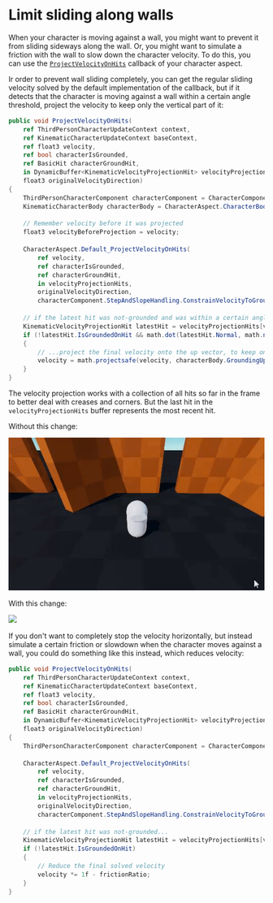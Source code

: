 
# Limit sliding along walls

When your character is moving against a wall, you might want to prevent it from sliding sideways along the wall. Or, you might want to simulate a friction with the wall to slow down the character velocity. To do this, you can use the [`ProjectVelocityOnHits`](xref:Unity.CharacterController.IKinematicCharacterProcessor`1.ProjectVelocityOnHits*) callback of your character aspect.

Ir order to prevent wall sliding completely, you can get the regular sliding velocity solved by the default implementation of the callback, but if it detects that the character is moving against a wall within a certain angle threshold, project the velocity to keep only the vertical part of it:

```cs
public void ProjectVelocityOnHits(
    ref ThirdPersonCharacterUpdateContext context,
    ref KinematicCharacterUpdateContext baseContext,
    ref float3 velocity,
    ref bool characterIsGrounded,
    ref BasicHit characterGroundHit,
    in DynamicBuffer<KinematicVelocityProjectionHit> velocityProjectionHits,
    float3 originalVelocityDirection)
{
    ThirdPersonCharacterComponent characterComponent = CharacterComponent.ValueRO;
    KinematicCharacterBody characterBody = CharacterAspect.CharacterBody.ValueRO;

    // Remember velocity before it was projected
    float3 velocityBeforeProjection = velocity;

    CharacterAspect.Default_ProjectVelocityOnHits(
        ref velocity,
        ref characterIsGrounded,
        ref characterGroundHit,
        in velocityProjectionHits,
        originalVelocityDirection,
        characterComponent.StepAndSlopeHandling.ConstrainVelocityToGroundPlane);

    // if the latest hit was not-grounded and was within a certain angle threshold with our original velocity (that threshold is calculated with the dot product)...
    KinematicVelocityProjectionHit latestHit = velocityProjectionHits[velocityProjectionHits.Length - 1];
    if (!latestHit.IsGroundedOnHit && math.dot(latestHit.Normal, math.normalizesafe(velocityBeforeProjection)) < -0.85f)
    {
        // ...project the final velocity onto the up vector, to keep only the vertical part of it
        velocity = math.projectsafe(velocity, characterBody.GroundingUp);
    }
}
```

The velocity projection works with a collection of all hits so far in the frame to better deal with creases and corners. But the last hit in the `velocityProjectionHits` buffer represents the most recent hit.

Without this change:

![](images/preventwallslide-before.gif)

With this change:

![](images/preventwallslide-after.gif)

If you don't want to completely stop the velocity horizontally, but instead simulate a certain friction or slowdown when the character moves against a wall, you could do something like this instead, which reduces velocity:

```cs
public void ProjectVelocityOnHits(
    ref ThirdPersonCharacterUpdateContext context,
    ref KinematicCharacterUpdateContext baseContext,
    ref float3 velocity,
    ref bool characterIsGrounded,
    ref BasicHit characterGroundHit,
    in DynamicBuffer<KinematicVelocityProjectionHit> velocityProjectionHits,
    float3 originalVelocityDirection)
{
    ThirdPersonCharacterComponent characterComponent = CharacterComponent.ValueRO;

    CharacterAspect.Default_ProjectVelocityOnHits(
        ref velocity,
        ref characterIsGrounded,
        ref characterGroundHit,
        in velocityProjectionHits,
        originalVelocityDirection,
        characterComponent.StepAndSlopeHandling.ConstrainVelocityToGroundPlane);

    // if the latest hit was not-grounded...
    KinematicVelocityProjectionHit latestHit = velocityProjectionHits[velocityProjectionHits.Length - 1];
    if (!latestHit.IsGroundedOnHit)
    {
        // Reduce the final solved velocity
        velocity *= 1f - frictionRatio;
    }
}
```